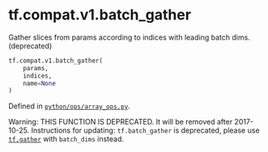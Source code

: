 <div itemscope itemtype="http://developers.google.com/ReferenceObject">
<meta itemprop="name" content="tf.compat.v1.batch_gather" />
<meta itemprop="path" content="Stable" />
</div>

# tf.compat.v1.batch_gather

Gather slices from params according to indices with leading batch dims. (deprecated)

``` python
tf.compat.v1.batch_gather(
    params,
    indices,
    name=None
)
```



Defined in [`python/ops/array_ops.py`](/code/stable/tensorflow/python/ops/array_ops.py).

<!-- Placeholder for "Used in" -->

Warning: THIS FUNCTION IS DEPRECATED. It will be removed after 2017-10-25.
Instructions for updating:
`tf.batch_gather` is deprecated, please use <a href="../../../tf/gather.md"><code>tf.gather</code></a> with `batch_dims` instead.
